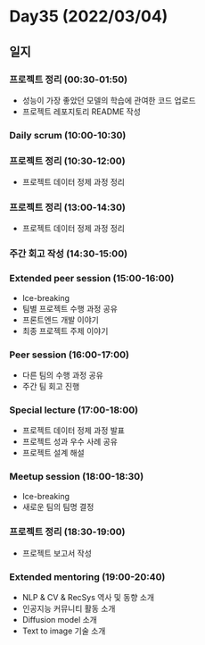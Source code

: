 # Day35 (2022/03/04)

## 일지

### 프로젝트 정리 (00:30-01:50)

  * 성능이 가장 좋았던 모델의 학습에 관여한 코드 업로드
  * 프로젝트 레포지토리 README 작성

### Daily scrum (10:00-10:30)

### 프로젝트 정리 (10:30-12:00)

  * 프로젝트 데이터 정제 과정 정리

### 프로젝트 정리 (13:00-14:30)

  * 프로젝트 데이터 정제 과정 정리

### 주간 회고 작성 (14:30-15:00)

### Extended peer session (15:00-16:00)

  * Ice-breaking
  * 팀별 프로젝트 수행 과정 공유
  * 프론트엔드 개발 이야기
  * 최종 프로젝트 주제 이야기

### Peer session (16:00-17:00)

  * 다른 팀의 수행 과정 공유
  * 주간 팀 회고 진행

### Special lecture (17:00-18:00)

  * 프로젝트 데이터 정제 과정 발표
  * 프로젝트 성과 우수 사례 공유
  * 프로젝트 설계 해설

### Meetup session (18:00-18:30)

  * Ice-breaking
  * 새로운 팀의 팀명 결정

### 프로젝트 정리 (18:30-19:00)

  * 프로젝트 보고서 작성

### Extended mentoring (19:00-20:40)

  * NLP & CV & RecSys 역사 및 동향 소개
  * 인공지능 커뮤니티 활동 소개
  * Diffusion model 소개
  * Text to image 기술 소개
